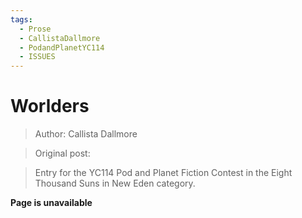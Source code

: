 ```yaml
---
tags:
  - Prose
  - CallistaDallmore
  - PodandPlanetYC114
  - ISSUES
---
```


# Worlders

> Author: Callista Dallmore

> Original post: 

> Entry for the YC114 Pod and Planet Fiction Contest in the Eight Thousand Suns in New Eden category.


**Page is unavailable**